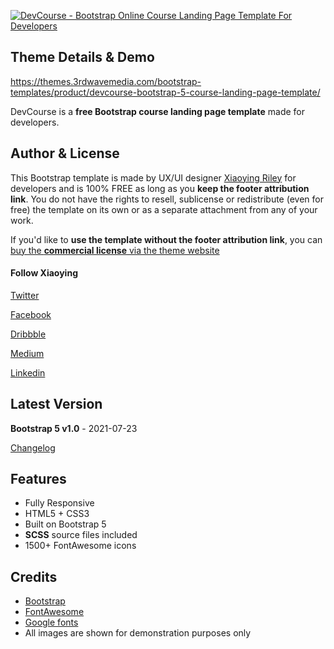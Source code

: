 <a href="https://themes.3rdwavemedia.com/bootstrap-templates/product/devcourse-bootstrap-5-course-landing-page-template/" target="_blank"><img src="https://themes.3rdwavemedia.com/wp-content/uploads/2020/05/DevCourse-Theme-Promo.png" alt="DevCourse - Bootstrap Online Course Landing Page Template For Developers" /></a>

## Theme Details & Demo

https://themes.3rdwavemedia.com/bootstrap-templates/product/devcourse-bootstrap-5-course-landing-page-template/

DevCourse is a **free Bootstrap course landing page template** made for developers.

## Author & License

This Bootstrap template is made by UX/UI designer [Xiaoying Riley](https://twitter.com/3rdwave_themes) for developers and is 100% FREE as long as you **keep the footer attribution link**. You do not have the rights to resell, sublicense or redistribute (even for free) the template on its own or as a separate attachment from any of your work.

If you'd like to **use the template without the footer attribution link**, you can [buy the **commercial license** via the theme website](https://themes.3rdwavemedia.com/bootstrap-templates/product/devcourse-bootstrap-4-course-landing-page-template/)

#### Follow Xiaoying

[Twitter](https://twitter.com/3rdwave_themes)

[Facebook](https://www.facebook.com/3rdwavethemes/)

[Dribbble](https://dribbble.com/Xiaoying)

[Medium](https://medium.com/@3rdwave_themes)

[Linkedin](https://uk.linkedin.com/in/xiaoying)


## Latest Version
**Bootstrap 5 v1.0** - 2021-07-23

[Changelog](https://themes.3rdwavemedia.com/bootstrap-templates/product/devcourse-bootstrap-4-course-landing-page-template/?target=changelog)


## Features

-  Fully Responsive
-  HTML5 + CSS3
-  Built on Bootstrap 5
-  **SCSS** source files included
-  1500+ FontAwesome icons

## Credits
- [Bootstrap](https://getbootstrap.com/)
- [FontAwesome](https://fortawesome.github.io/Font-Awesome/)
- [Google fonts](https://fonts.google.com/)
- All images are shown for demonstration purposes only


